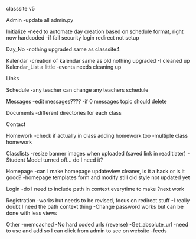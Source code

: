 classsite v5


Admin
    -update all admin.py

Initialize
    -need to automate day creation based on schedule format, right now hardcoded
    -if fail security login redirect not setup

Day_No
    -nothing upgraded same as classsite4

Kalendar
    -creation of kalendar same as old nothing upgraded
    -I cleaned up Kalendar_List a little
    -events needs cleaning up

Links

Schedule
    -any teacher can change any teachers schedule

Messages
    -edit messages????
    -if 0 messages topic should delete

Documents
    -different directories for each class

Contact

Homework
    -check if actually in class adding homework too
    -multiple class homework

Classlists
    -resize banner images when uploaded (saved link in readitlater)
    -Student Model turned off... do I need it?

Homepage
    -can I make homepage updateview cleaner, is it a hack or is it good?
    -homepage templates form and modify still old style not updated yet

Login
    -do I need to include path in context everytime to make ?next work
    
Registration
    -works but needs to be revised, focus on redirect stuff
    -I really doubt I need the path context thing
    -Change password works but can be done with less views
    
Other
    -memcached
    -No hard coded urls (reverse)
    -Get_absolute_url
        -need to use and add so I can click from admin to see on website
    -feeds

    